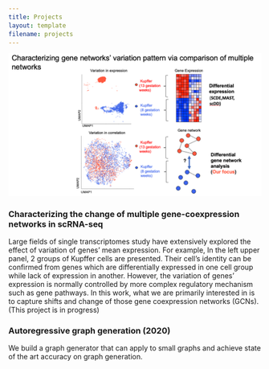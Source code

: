 ```yaml
---
title: Projects
layout: template
filename: projects
--- 
```

<img src="Screen Shot 2022-04-26 at 6.56.39 PM.png"/>

### Characterizing the change of multiple gene-coexpression networks in scRNA-seq

Large fields of single transcriptomes study have extensively explored the effect of variation of genes’ mean expression. For example, In the left upper panel, 2 groups of Kupffer cells are presented. Their cell’s identity can be confirmed from genes which are differentially expressed in one cell group while lack of expression in another. However, the variation of genes’ expression is normally controlled by more complex regulatory mechanism such as gene pathways. In this work, what we are primarily interested in is to capture shifts and change of those gene coexpression networks (GCNs). (This project is in progress)


### Autoregressive graph generation (2020)
We build a graph generator that can apply to small graphs and achieve state of the art accuracy on graph generation.
